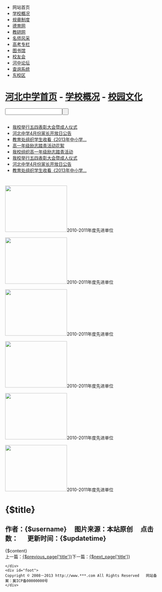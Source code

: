 <!DOCTYPE html PUBLIC "-//W3C//DTD XHTML 1.0 Transitional//EN" "http://www.w3.org/TR/xhtml1/DTD/xhtml1-transitional.dtd">
<html xmlns="http://www.w3.org/1999/xhtml">
<head>
<meta http-equiv="Content-Type" content="text/html; charset=utf-8" />
<title>河北中学</title>
<link href="{CSS_PATH}/hbschool/content.css" rel="stylesheet" type="text/css" />
<script type="text/javascript" src="{JS_PATH}/jquery.min.js"></script>

</head>

<body>
	<div id="mybody">
    	<div id="top">
        	<div class="menu">
            	<ul>
                	<li>网站首页</li>
                    <li><a href="list.html">学校概况</a></li>
                    <li><a href="#">规章制度</a></li>
                    <li><a href="#">德育网</a></li>
                    <li><a href="#">教研网</a></li>
                    <li><a href="#">名师风采</a></li>
                    <li><a href="#">高考专栏</a></li>
                    <li><a href="#">图书馆</a></li>
                    <li><a href="#">校友会</a></li>
                    <li><a href="#">河中论坛</a></li>
                    <li><a href="#">查询系统</a></li>
                    <li><a href="#" class="specil">东校区</a></li>                    
                </ul>
            </div>           
        </div>
      <div id="dh">
            	<h1><a href="index.html">河北中学首页</a> - <a href="list.html">学校概况</a> - <a href="#">校园文化</a></h1>
            	<div id="search">
            <input name="search" type="text" class="search_text" /><input name="searchbut" type="button" class="search_but" value=" " />
            </div>
          </div>
        <div id="left">
        	<div id="hot">
            	<h2></h2>
                <ul>
                	<li><a href="#">我校举行五四表彰大会暨成人仪式</a></li> 
					<li><a href="#">河北中学4月份家长开放日公告</a> </li>
					<li><a href="#">教育处组织学生收看《2013年中小学… </a></li>
					<li><a href="#">高一年级励志踏青活动花絮 </a></li>
					<li><a href="#">我校组织高一年级励志踏青活动</a></li>
					<li><a href="#">我校举行五四表彰大会暨成人仪式</a></li> 
					<li><a href="#">河北中学4月份家长开放日公告</a></li> 
					<li><a href="#">教育处组织学生收看《2013年中小学…</a></li>
                </ul>
            </div>
          	<div id="pic">
          		<h1></h1>
	           	<div id="colee" >
					<div id="colee1">
					<p> <img src="{IMG_PATH}/hbschool/pic.gif" width="200" height="150" />2010-2011年度先进单位</p>
					<p> <img src="{IMG_PATH}/hbschool/pic.gif" width="200" height="150" />2010-2011年度先进单位</p>
					<p> <img src="{IMG_PATH}/hbschool/pic.gif" width="200" height="150" />2010-2011年度先进单位</p>
					<p> <img src="{IMG_PATH}/hbschool/pic.gif" width="200" height="150" />2010-2011年度先进单位</p>
					<p> <img src="{IMG_PATH}/hbschool/pic.gif" width="200" height="150" />2010-2011年度先进单位</p>
					<p> <img src="{IMG_PATH}/hbschool/pic.gif" width="200" height="150" />2010-2011年度先进单位</p>
				</div>
				<div id="colee2"></div>
			</div>
        </div>
    </div>
    <div id="right">
        <h1>{$title}</h1>
        <h2>作者：{$username}&nbsp;&nbsp;&nbsp;&nbsp;    图片来源：本站原创&nbsp;&nbsp;&nbsp;&nbsp;     点击数： <span id="hits"></span>&nbsp;&nbsp;&nbsp;&nbsp;     更新时间：{$updatetime}</h2>
            {$content}
           <!--  <p>2013年4月14日，教育处和高一年级组共同组织了高一年级及高二实验部学生“励志踏青”活动。</p>
    		<p>此次“励志踏青”活动，行程约30多华里，历时5个小时。同学们从学校大门南行，左转至燕赵大街直行经历史文化街出南城门过子龙大桥，在南桥头右转进入汊河湿地公园景区，然后向西自由活动到神农庄园停车场集合，沿107国道北行至镇远路右转，到承德街左转北行，经恒山西路返回学校。</p>
    		<p><img src="{IMG_PATH}/hbschool/newspic.jpg" width="550px" height="380px"></p>
    		<p>同学们在此次活动中展现出学校和班级的良好精神风貌。一路上，校旗班旗迎风招展，队伍整齐，每个人脸上都洋溢着青春的笑容。沿途和景区，随处都可以看到同学们捡拾垃圾的身影，互帮互助的身影。在景区，同学们尽情地拥抱大自然，呼吸着自由的空气，和好朋友合影留念。此次活动使同学们在徒步远行中砥砺了意志品质，于集体踏青时领略了湖光水色。</p>
    		<p>此次活动经教育处和高一年级组缜密筹划、精心组织，全体班主任和随队老师的通力配合，在校医校车有利的后勤保障下，获得圆满成功！！</p> -->
        <div class="next"><span class="font_next">上一篇：</span><a href="{$previous_page['url']}">{$previous_page['title']}</a><span class="font_next">下一篇：</span><a href="{$next_page['url']}">{$next_page['title']}</a></div>
      </div>
 
    </div>
	<div id="foot">	  
 	Copyright © 2008－2013 http://www.***.com All Rights Reserved   网站备案：冀ICP备00000000号
	</div>
</body>
<script type="text/javascript" src="{APP_PATH}api.php?op=count&id={$id}&modelid={$modelid}"></script>
</html>
